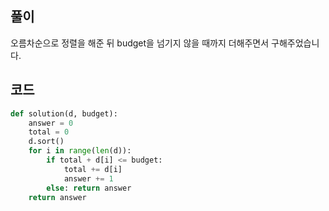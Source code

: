 ## 풀이

오름차순으로 정렬을 해준 뒤 budget을 넘기지 않을 때까지 더해주면서 구해주었습니다.

## 코드
```python
def solution(d, budget):
    answer = 0
    total = 0
    d.sort()
    for i in range(len(d)):
        if total + d[i] <= budget:
            total += d[i]
            answer += 1
        else: return answer
    return answer
```